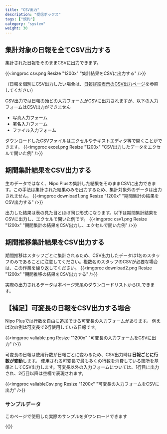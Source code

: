 ```yaml
---
title: "CSV出力"
description: "受信ボックス"
tags: ["規約"]
category: "system"
weight: 30
---
```


## 集計対象の日報を全てCSV出力する
集計された日報をそのままCSVに出力できます。


{{<imgproc csv.png Resize "1200x" "集計結果をCSVに出力する" />}}

（日報を個別にCSV出力したい場合は、[日報詳細表示のCSV出力ページ](/read_report/detail/csv)を参照してください）

CSV出力では日報の殆どの入力フォームがCSVに出力されますが、以下の入力フォームはCSV出力ができません

- 写真入力フォーム
- 署名入力フォーム
- ファイル入力フォーム

ダウンロードしたCSVファイルはエクセルやテキストエディタ等で開くことができます。
{{<imgproc excel.png Resize "1200x" "CSV出力したデータをエクセルで開いた例" />}}

## 期間集計結果をCSV出力する

生のデータではなく、Nipo Plusの集計した結果をそのままCSVに出力できます。この手法は集計された結果のみを出力するため、集計対象外のデータは出力されません。
{{<imgproc download1.png Resize "1200x" "期間集計の結果をCSV出力する" />}}

出力した結果は表の見た目とほぼ同じ形式になります。以下は期間集計結果をCSVに出力し、エクセルで開いた例です。
{{<imgproc csv1.png Resize "1200x" "期間集計の結果をCSV出力し、エクセルで開いた例" />}}

## 期間推移集計結果をCSV出力する

期間推移はスタッフごとに集計されるため、CSV出力したデータは1名のスタッフのみであることに注意してください。複数名のスタッフのCSVが必要な場合は、この作業を繰り返してください。
{{<imgproc download2.png Resize "1200x" "期間推移の結果をCSV出力する" />}}

実際の出力されるデータは本ページ末尾のダウンロードリストからDLできます。




## 【補足】可変長の日報をCSV出力する場合

Nipo Plusでは行数を自由に追加できる可変長の入力フォームがあります。
例えば次の例は可変長で2行使用している日報です。

{{<imgproc valiable.png Resize "1200x" "可変長の入力フォームをCSVに出力" />}}

可変長の日報は使用行数が日報ごとに変わるため、CSV出力時は**日報ごとに行数が変動**します。
使用される可変長で最も多くの行数を消費している箇所を基準としてCSV出力します。可変長以外の入力フォームについては、1行目に出力され、2行目以降は空欄で表現されます。

{{<imgproc valiableCsv.png Resize "1200x" "可変長の入力フォームをCSVに出力" />}}




### サンプルデータ
このページで使用した実際のサンプルをダウンロードできます


{{<attachments style="orange" />}}

